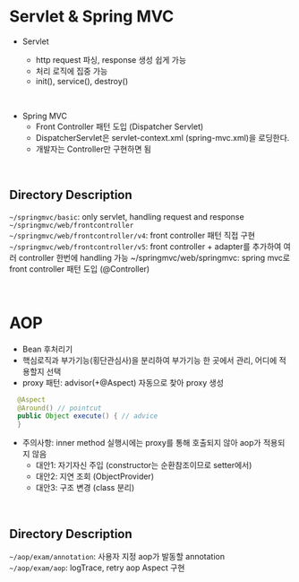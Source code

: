 # Servlet & Spring MVC

- Servlet

  - http request 파싱, response 생성 쉽게 가능
  - 처리 로직에 집중 가능
  - init(), service(), destroy()

<br>

- Spring MVC
  - Front Controller 패턴 도입 (Dispatcher Servlet)
  - DispatcherServlet은 servlet-context.xml (spring-mvc.xml)을 로딩한다.
  - 개발자는 Controller만 구현하면 됨

<br>

## Directory Description

`~/springmvc/basic`: only servlet, handling request and response  
`~/springmvc/web/frontcontroller`  
`~/springmvc/web/frontcontroller/v4`: front controller 패턴 직접 구현  
`~/springmvc/web/frontcontroller/v5`: front controller + adapter를 추가하여 여러 controller 한번에 handling 가능
~/springmvc/web/springmvc: spring mvc로 front controller 패턴 도입 (@Controller)

<br>

# AOP

- Bean 후처리기
- 핵심로직과 부가기능(횡단관심사)을 분리하여 부가기능 한 곳에서 관리, 어디에 적용할지 선택
- proxy 패턴: advisor(+@Aspect) 자동으로 찾아 proxy 생성

```java
  @Aspect
  @Around() // pointcut
  public Object execute() { // advice
  }
```

- 주의사항: inner method 실행시에는 proxy를 통해 호출되지 않아 aop가 적용되지 않음
  - 대안1: 자기자신 주입 (constructor는 순환참조이므로 setter에서)
  - 대안2: 지연 조회 (ObjectProvider)
  - 대안3: 구조 변경 (class 분리)

<br>

## Directory Description

`~/aop/exam/annotation`: 사용자 지정 aop가 발동할 annotation  
`~/aop/exam/aop`: logTrace, retry aop Aspect 구현
